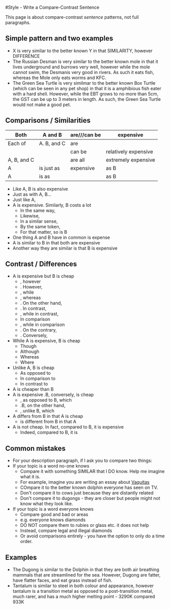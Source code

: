#Style - Write a Compare-Contrast Sentence 

This page is about compare-contrast _sentence_ patterns, not full paragraphs. 

##  Simple pattern and two examples
* X is very similar to the better known Y in that SIMILARITY, however DIFFERENCE
* The Russian Desman is very similar to the better known mole in that it lives underground and burrows very well, however while the mole cannot swim, the Desmanis very good in rivers. As such it eats fish, whereas the Mole only eats worms and KFC.
* The Green Sea Turtle is very similmar to the better known Box Turtle (which can be seen in any pet shop) in that it is a amphibious fish eater with a hard shell. However, while the EBT grows to no more than 5cm, the GST can be up to 3 meters in length. As such, the Green Sea Turtle would not make a good pet. 

## Comparisons / Similarities


|Both            |A and B        |are///can be   | expensive
|----------------|---------------|--------------|----------
|Each of         |A. B, and C    |are                |      |quite expensive
|                 |               |can be         |relatively expensive
|A, B, and C     |               |are all        |extremely expensive
|A               |is just as     |expensive      |as B
|A               |is as          |               |as B


* Like A, B is also expensive
* Just as with A, B...
* Just like A,         
* A is expensive. Similarly, B costs a lot
    * In the same way,
    * Likewise,
    * In a similar sense,
    * By the same token,
    * For that matter, so is B
* One thing A and B have in common is expense
* A is similar to B in that both are expensive
* Another way they are similar is that B is expensive


## Contrast / Differences
* A is expensive but B is cheap
    * , however
    * . However,
    * , while
    * , whereas
    * . On the other hand,
    * . In contrast,
    * , while in contrast,
    * In comparison
    * , while in comparison
    * . On the contrary,
    * . Conversely,
* While A is expensive, B is cheap
    * Though          
    * Although        
    * Whereas         
    * Where           
* Unlike  A, B is cheap
    * As opposed to       
    * In comparison to    
    * In contrast to      
* A is cheaper than B
* A is expensive .B, conversely, is cheap
    * , as opposed to B, which
    *  .B, on the other hand,
    * , unlike B, which
* A differs from B in that A is cheap
    * is different from B in that A
* A is not cheap. In fact, compared to B, it is expensive
    * Indeed, compared to B, it is
 
## Common mistakes
* For your description paragraph, if I ask you to compare two things: 
* If your topic is a word no-one knows
    * Compare it with something SIMILAR that I DO know. Help me imagine what it is.
    * For example, imagine you are writing an essay about [Vaquitas](https://en.wikipedia.org/wiki/Vaquita)
    * COmpare it to the better known dolphin everyone has seen on TV. 
    * Don't compare it to cows just because they are distantly related
    * Don't compare it to dugongs - they are closer but people might not know what they look like.
* If your topic is a word everyone knows
    * Compare good and bad or areas
    * e.g. everyone knows diamonds
    * DO NOT compare them to rubies or glass etc. it does not help
    * Instead, compare legal and illegal diamonds
    * Or avoid comparisons entirely - you have the option to only do a time order. 


## Examples 
* The Dugong is similar to the Dolphin in that they are both air breathing mammals that are streamlined for the sea. However, Dugong are fatter, have flatter faces, and eat grass instead of fish.
* Tantalum is similar to steel in both colour and appearance, however tantalum is a transition metal as opposed to a post-transition metal, much rarer, and has a much higher melting point - 3290K compared 933K

